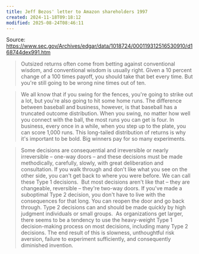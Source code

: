 ```yaml
---
title: Jeff Bezos' letter to Amazon shareholders 1997
created: 2024-11-18T09:18:12
modified: 2025-08-24T08:46:11
---
```


Source: <https://www.sec.gov/Archives/edgar/data/1018724/000119312516530910/d168744dex991.htm>

> Outsized returns often come from betting against conventional wisdom, and conventional wisdom is usually right. Given a 10 percent change of a 100 times payoff, you should take that bet every time. But you're still going to be wrong nine times out of ten.

> We all know that if you swing for the fences, you're going to strike out a lot, but you're also going to hit some home runs. The difference between baseball and business, however, is that baseball has a truncated outcome distribution. When you swing, no matter how well you connect with the ball, the most runs you can get is four. In business, every once in a while, when you step up to the plate, you can score 1,000 runs. This long-tailed distribution of returns is why it's important to be bold. Big winners pay for so many experiments.

> Some decisions are consequential and irreversible or nearly irreversible – one-way doors – and these decisions must be made methodically, carefully, slowly, with great deliberation and consultation. If you walk through and don't like what you see on the other side, you can't get back to where you were before. We can call these Type 1 decisions.
> ​
> But most decisions aren't like that – they are changeable, reversible – they're two-way doors. If you've made a suboptimal Type 2 decision, you don't have to live with the consequences for that long. You can reopen the door and go back through. Type 2 decisions can and should be made quickly by high judgment individuals or small groups.
> ​
> As organizations get larger, there seems to be a tendency to use the heavy-weight Type 1 decision-making process on most decisions, including many Type 2 decisions. The end result of this is slowness, unthoughtful risk aversion, failure to experiment sufficiently, and consequently diminished invention.
